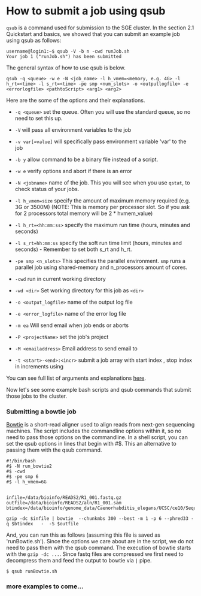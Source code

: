 # How to submit a job using qsub
`qsub` is a command used for submission to the SGE cluster. In the section 2.1 Quickstart and basics, we showed that you can submit an example job using qsub as follows:
```
username@login1:~$ qsub -V -b n -cwd runJob.sh
Your job 1 ("runJob.sh") has been submitted
```
The general syntax of how to use qsub is below.
```
qsub -q <queue> -w e -N <job_name> -l h_vmem=<memory, e.g. 4G> -l h_rt=<time> -l s_rt=<time> -pe smp <num_slots> -o <outputlogfile> -e <errorlogfile> <pathtoScript> <arg1> <arg2>
```

Here are the some of the options and their explanations.

* `-q <queue>`   set the queue. Often you will use the standard queue, so no need to set this up.

* `-V`  will pass all environment variables to the job
* `-v var[=value]`   will specifically pass environment variable 'var' to the job
* `-b y`  allow command to be a binary file instead of a script.
* `-w e`  verify options and abort if there is an error
* `-N <jobname>`  name of the job. This you will see when you use `qstat`, to check status of your jobs.
* `-l h_vmem=size` specify the amount of maximum memory required (e.g. 3G or 3500M) (NOTE: This is memory per processor slot. So if you ask for 2 processors total memory will be 2 * hvmem_value)
* `-l h_rt=<hh:mm:ss>` specify the maximum run time (hours, minutes and seconds)
* `-l s_rt=hh:mm:ss` specify the soft run time limit (hours, minutes and seconds) - Remember to set both s_rt and h_rt.
* `-pe smp <n_slots>` This specifies the parallel environment. `smp` runs a parallel job using shared-memory and n_processors amount of cores.
* `-cwd` run in current working directory
* `-wd <dir>`  Set working directory for this job as `<dir>`
* `-o <output_logfile>` name of the output log file
* `-e <error_logfile>` name of the error log file
* `-m ea` Will send email when job ends or aborts
* `-P <projectName>` set the job's project
* `-M <emailaddress>` Email address to send email to
* `-t <start>-<end>:<incr>` submit a job array with start index <start>, stop index <end> in increments using <incr>

You can see full list of arguments and explanations [here](http://gridscheduler.sourceforge.net/htmlman/htmlman1/qsub.html).

Now let's see some example bash scripts and qsub commands that submit those jobs to the cluster.
### Submitting a bowtie job
[Bowtie](http://bowtie-bio.sourceforge.net/) is a short-read aligner used to align reads from next-gen sequencing machines. The script includes the commandline options within it, so no need to pass those options on the commandline. In a shell script, you can set the qsub options in lines that begin with #$. This an alternative to passing them with the qsub command.

```
#!/bin/bash
#$ -N run_bowtie2
#$ -cwd
#$ -pe smp 6
#$ -l h_vmem=6G


infile=/data/bioinfo/READS2/R1_001.fastq.gz
outfile=/data/bioinfo/READS2/aln/R1_001.sam
btindex=/data/bioinfo/genome_data/Caenorhabditis_elegans/UCSC/ce10/Sequence/BowtieIndex/genome

gzip -dc $infile | bowtie  --chunkmbs 300 --best -m 1 -p 6 --phred33 -q $btindex   -  -S $outfile

```
And, you can run this as follows (assuming this file is saved as 'runBowtie.sh'). Since the options we care about are in the script, we do not need to pass them with the qsub command. The execution of bowtie starts with the `gzip -dc ...`. Since fastq files are compressed we first need to decompress them and feed the output to bowtie via `|` pipe.
```
$ qsub runBowtie.sh
```

### more examples to come...

